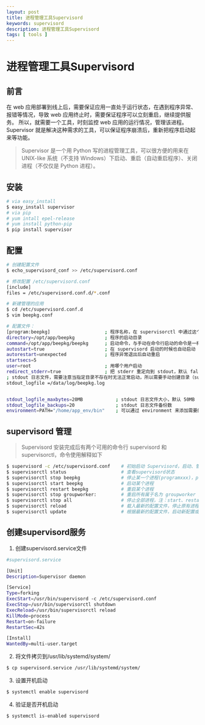 ```yaml
---
layout: post
title: 进程管理工具Supervisord
keywords: supervisord
description: 进程管理工具Supervisord
tags: [ tools ]
---
```

# 进程管理工具Supervisord

## 前言
在 web 应用部署到线上后，需要保证应用一直处于运行状态，在遇到程序异常、报错等情况，导致 web 应用终止时，需要保证程序可以立刻重启，继续提供服务。
所以，就需要一个工具，时刻监控 web 应用的运行情况，管理该进程。
Supervisor 就是解决这种需求的工具，可以保证程序崩溃后，重新把程序启动起来等功能。

> Supervisor 是一个用 Python 写的进程管理工具，可以很方便的用来在 UNIX-like 系统（不支持 Windows）下启动、重启（自动重启程序）、关闭进程（不仅仅是 Python 进程）。


## 安装

```bash
# via easy_install
$ easy_install supervisor
# via pip
# yum intall epel-release
# yum install python-pip
$ pip install supervisor
```

## 配置

```bash
# 创建配置文件
$ echo_supervisord_conf >> /etc/supervisord.conf

# 修改配置 /etc/supervisord.conf
[include]
files = /etc/supervisord.conf.d/*.conf

# 新建管理的应用
$ cd /etc/supervisord.conf.d
$ vim beepkg.conf

# 配置文件：
[program:beepkg]					; 程序名称，在 supervisorctl 中通过这个值来对程序进行一系列的操作
directory=/opt/app/beepkg			; 程序的启动目录
command=/opt/app/beepkg/beepkg		; 启动命令，与手动在命令行启动的命令是一样的
autostart=true						; 在 supervisord 启动的时候也自动启动
autorestart=unexpected				; 程序异常退出后自动重启
startsecs=5
user=root							; 用哪个用户启动
redirect_stderr=true				; 把 stderr 重定向到 stdout，默认 false
; stdout 日志文件，需要注意当指定目录不存在时无法正常启动，所以需要手动创建目录（supervisord 会自动创建日志文件）
stdout_logfile =/data/log/beepkg.log


stdout_logfile_maxbytes=20MB			; stdout 日志文件大小，默认 50MB
stdout_logfile_backups=20				; stdout 日志文件备份数
environment=PATH="/home/app_env/bin"	; 可以通过 environment 来添加需要的环境变量，一种常见的用法是使用指定的 virtualenv 环境
```

## supervisord 管理

> Supervisord 安装完成后有两个可用的命令行 supervisord 和 supervisorctl，命令使用解释如下

```bash
$ supervisord -c /etc/supervisord.conf    # 初始启动 Supervisord，启动、管理配置中设置的进程。
$ supervisorctl status					  # 查看supervisord状态
$ supervisorctl stop beepkg               # 停止某一个进程(programxxx)，programxxx 为 [program:beepkg] 里配置的值，这个示例就是 beepkg。
$ supervisorctl start beepkg              # 启动某个进程
$ supervisorctl restart beepkg            # 重启某个进程
$ supervisorctl stop groupworker:         # 重启所有属于名为 groupworker 这个分组的进程(start,restart 同理)
$ supervisorctl stop all                  # 停止全部进程，注：start、restart、stop 都不会载入最新的配置文件。
$ supervisorctl reload                    # 载入最新的配置文件，停止原有进程并按新的配置启动、管理所有进程。
$ supervisorctl update                    # 根据最新的配置文件，启动新配置或有改动的进程，配置没有改动的进程不会受影响而重启。
```

## 创建supervisord服务

1. 创建supervisord.service文件

```bash
#supervisord.service

[Unit] 
Description=Supervisor daemon

[Service] 
Type=forking 
ExecStart=/usr/bin/supervisord -c /etc/supervisord.conf 
ExecStop=/usr/bin/supervisorctl shutdown 
ExecReload=/usr/bin/supervisorctl reload 
KillMode=process 
Restart=on-failure 
RestartSec=42s

[Install] 
WantedBy=multi-user.target
```

2. 将文件拷贝到/usr/lib/systemd/system/

```bash
$ cp supervisord.service /usr/lib/systemd/system/
```

3. 设置开机启动

```bash
$ systemctl enable supervisord
```

4. 验证是否开机启动

```bash
$ systemctl is-enabled supervisord
```